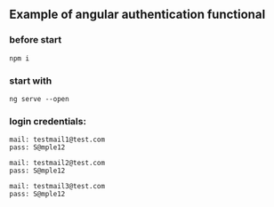 ## Example of angular authentication functional

### before start
    npm i
### start with
    ng serve --open

### login credentials:
    mail: testmail1@test.com
    pass: S@mple12

    mail: testmail2@test.com
    pass: S@mple12

    mail: testmail3@test.com
    pass: S@mple12
